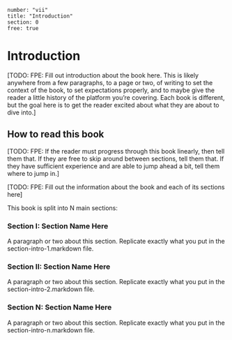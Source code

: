 ```metadata
number: "vii"
title: "Introduction"
section: 0
free: true
```

# Introduction

[TODO: FPE: Fill out introduction about the book here. This is likely anywhere from a few paragraphs, to a page or two, of writing to set the context of the book, to set expectations properly, and to maybe give the reader a little history of the platform you’re covering. Each book is different, but the goal here is to get the reader excited about what they are about to dive into.]

## How to read this book

[TODO: FPE: If the reader must progress through this book linearly, then tell them that. If they are free to skip around between sections, tell them that. If they have sufficient experience and are able to jump ahead a bit, tell them where to jump in.]

[TODO: FPE: Fill out the information about the book and each of its sections here]

This book is split into N main sections:

### Section I: Section Name Here

A paragraph or two about this section. Replicate exactly what you put in the section-intro-1.markdown file.

### Section II: Section Name Here

A paragraph or two about this section. Replicate exactly what you put in the section-intro-2.markdown file.

### Section N: Section Name Here

A paragraph or two about this section. Replicate exactly what you put in the section-intro-n.markdown file.

